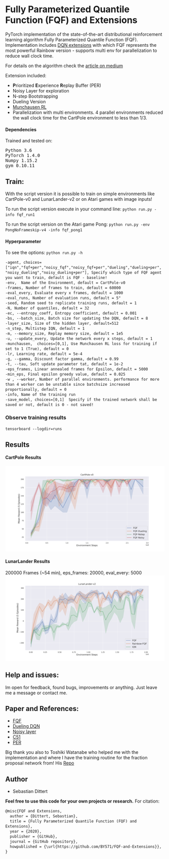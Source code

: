 # Fully Parameterized Quantile Function (FQF) and Extensions

PyTorch implementation of the state-of-the-art distributional reinforcement learning algorithm Fully Parameterized Quantile Function (FQF).
Implementation includes [DQN extensions](https://arxiv.org/abs/1710.02298) with which FQF represents the most powerful Rainbow version - supports multi env for parallelization to reduce wall clock time. 

For details on the algorithm check the [article on medium](https://medium.com/@sebastian.dittert3692/distributional-reinforcement-learning-part-2-iqn-and-fqf-567fbc7a04d7)

Extension included:
- **P**rioritized **E**xperience **R**eplay Buffer (PER)
- Noisy Layer for exploration
- N-step Bootstrapping
- Dueling Version
- [Munchausen RL](https://medium.com/analytics-vidhya/munchausen-reinforcement-learning-9876efc829de)
- Parallelization with multi environments. 4 parallel environments reduced the wall clock time for the CartPole environment to less than 1/3.

#### Dependencies
Trained and tested on:
<pre>
Python 3.6
PyTorch 1.4.0  
Numpy 1.15.2 
gym 0.10.11 
</pre>

## Train:

With the script version it is possible to train on simple environments like CartPole-v0 and LunarLander-v2 or on Atari games with image inputs!

To run the script version execute in your command line:
`python run.py -info fqf_run1`

To run the script version on the Atari game Pong:
`python run.py -env PongNoFrameskip-v4 -info fqf_pong1`

#### Hyperparameter
To see the options:
`python run.py -h`

    -agent, choices=["iqn","fqf+per","noisy_fqf","noisy_fqf+per","dueling","dueling+per", "noisy_dueling","noisy_dueling+per"], Specify which type of FQF agent you want to train, default is FQF - baseline!
    -env,  Name of the Environment, default = CartPole-v0
    -frames, Number of frames to train, default = 60000
    -eval_every, Evaluate every x frames, default = 1000
    -eval_runs, Number of evaluation runs, default = 5"
    -seed, Random seed to replicate training runs, default = 1
    -N, Number of quantiles, default = 32
    -ec, --entropy_coeff, Entropy coefficient, default = 0.001
    -bs, --batch_size, Batch size for updating the DQN, default = 8
    -layer_size, Size of the hidden layer, default=512
    -n_step, Multistep IQN, default = 1
    -m, --memory_size, Replay memory size, default = 1e5
    -u, --update_every, Update the network every x steps, default = 1
    -munchausen,  choices=[0,1], Use Munchausen RL loss for training if set to 1 (True), default = 0
    -lr, Learning rate, default = 5e-4
    -g, --gamma, Discount factor gamma, default = 0.99
    -t, --tau, Soft update parameter tat, default = 1e-2
    -eps_frames, Linear annealed frames for Epsilon, default = 5000
    -min_eps, Final epsilon greedy value, default = 0.025
    -w , --worker, Number of parallel environments. performance for more than 4 worker can be unstable since batchsize increased proportionally, default = 0
    -info, Name of the training run
    -save_model, choices=[0,1]  Specify if the trained network shall be saved or not, default is 0 - not saved!

### Observe training results
  `tensorboard --logdir=runs`
  
  
## Results

#### CartPole Results
![alttext](/imgs/FQF_CP_Extensions_.png)

#### LunarLander Results
200000 Frames (~54 min), eps_frames: 20000, eval_every: 5000
![alttext](/imgs/FQF_IQN_LL_.png)

## Help and issues:
Im open for feedback, found bugs, improvements or anything. Just leave me a message or contact me.

## Paper and References:

- [FQF](https://arxiv.org/pdf/1911.02140.pdf)
- [Dueling DQN](https://arxiv.org/abs/1511.06581)
- [Noisy layer](https://arxiv.org/pdf/1706.10295.pdf)
- [C51](https://arxiv.org/pdf/1707.06887.pdf)
- [PER](https://arxiv.org/pdf/1511.05952.pdf)

Big thank you also to Toshiki Watanabe who helped me with the implementation and where I have the training routine for the fraction proposal network from! His [Repo](https://github.com/ku2482/fqf-iqn-qrdqn.pytorch)


## Author
- Sebastian Dittert

**Feel free to use this code for your own projects or research.**
For citation:
```
@misc{FQF and Extensions,
  author = {Dittert, Sebastian},
  title = {Fully Parameterized Quantile Function (FQF) and Extensions},
  year = {2020},
  publisher = {GitHub},
  journal = {GitHub repository},
  howpublished = {\url{https://github.com/BY571/FQF-and-Extensions}},
}

